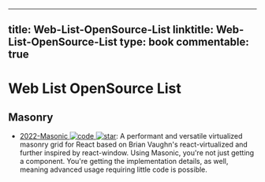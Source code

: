 
---
title: Web-List-OpenSource-List
linktitle: Web-List-OpenSource-List
type: book
commentable: true
---

# Web List OpenSource List

## Masonry

- [2022-Masonic ![code](https://ng-tech.icu/assets/code.svg) ![star](https://img.shields.io/github/stars/jaredLunde/masonic)](https://github.com/jaredLunde/masonic): A performant and versatile virtualized masonry grid for React based on Brian Vaughn's react-virtualized and further inspired by react-window. Using Masonic, you're not just getting a component. You're getting the implementation details, as well, meaning advanced usage requiring little code is possible.

    